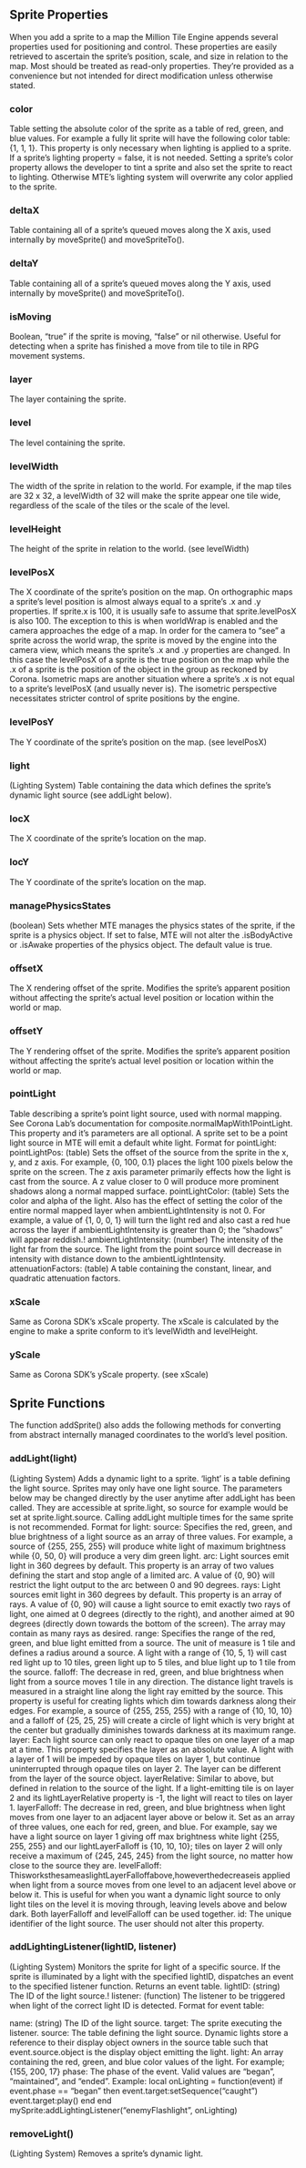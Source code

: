 
## Sprite Properties

When you add a sprite to a map the Million Tile Engine appends several properties used for positioning and control. These properties are easily retrieved to ascertain the sprite’s position, scale, and size in relation to the map. Most should be treated as read-only properties. They’re provided as a convenience but not intended for direct modification unless otherwise stated.

### color
Table setting the absolute color of the sprite as a table of red, green, and blue values. For example a fully lit sprite will have the following color table: {1, 1, 1}. This property is only necessary when lighting is applied to a sprite. If a sprite’s lighting property = false, it is not needed.
Setting a sprite’s color property allows the developer to tint a sprite and also set the sprite to react to lighting. Otherwise MTE’s lighting system will overwrite any color applied to the sprite.

### deltaX
Table containing all of a sprite’s queued moves along the X axis, used internally by moveSprite() and moveSpriteTo().

### deltaY
Table containing all of a sprite’s queued moves along the Y axis, used internally by moveSprite() and moveSpriteTo().

### isMoving
Boolean, “true” if the sprite is moving, “false” or nil otherwise. Useful for detecting when a sprite has finished a move from tile to tile in RPG movement systems.

### layer
The layer containing the sprite.


### level
The level containing the sprite.

### levelWidth                                
The width of the sprite in relation to the world. For example, if the map tiles are 32 x 32, a levelWidth of 32 will make the sprite appear one tile wide, regardless of the scale of the tiles or the scale of the level.

### levelHeight
The height of the sprite in relation to the world. (see levelWidth)

### levelPosX
The X coordinate of the sprite’s position on the map. On orthographic maps a sprite’s level position is almost always equal to a sprite’s .x and .y properties. If sprite.x is 100, it is usually safe to assume that sprite.levelPosX is also 100. The exception to this is when worldWrap is enabled and the camera approaches the edge of a map. In order for the camera to “see” a sprite across the world wrap, the sprite is moved by the engine into the camera view, which means the sprite’s .x and .y properties are changed. In this case the levelPosX of a sprite is the true position on the map while the .x of a sprite is the position of the object in the group as reckoned by Corona.
Isometric maps are another situation where a sprite’s .x is not equal to a sprite’s levelPosX (and usually never is). The isometric perspective necessitates stricter control of sprite positions by the engine.

### levelPosY
The Y coordinate of the sprite’s position on the map. (see levelPosX)

### light
(Lighting System) Table containing the data which defines the sprite’s dynamic light source (see addLight below).

### locX
The X coordinate of the sprite’s location on the map.

### locY
The Y coordinate of the sprite’s location on the map.

### managePhysicsStates
(boolean) Sets whether MTE manages the physics states of the sprite, if the sprite is a physics object. If set to false, MTE will not alter the .isBodyActive or .isAwake properties of the physics object. The default value is true.

### offsetX
The X rendering offset of the sprite. Modifies the sprite’s apparent position without affecting the sprite’s actual level position or location within the world or map.

### offsetY
The Y rendering offset of the sprite. Modifies the sprite’s apparent position without affecting the sprite’s actual level position or location within the world or map.

### pointLight
Table describing a sprite’s point light source, used with normal mapping. See Corona Lab’s documentation for composite.normalMapWith1PointLight. This property and it’s parameters are all optional. A sprite set to be a point light source in MTE will emit a default white light.
Format for pointLight:
pointLightPos:         (table) Sets the offset of the source from the sprite in the x, y, and z axis. For example, {0, 100, 0.1} places the light 100 pixels below the sprite on the screen. The z axis parameter primarily effects how the light is cast from the source. A z value closer to 0 will produce more prominent shadows along a normal mapped surface.
pointLightColor:         (table) Sets the color and alpha of the light. Also has the effect of setting the color of the entire normal mapped layer when ambientLightIntensity is not 0.
For example, a value of {1, 0, 0, 1} will turn the light red and also cast a red hue across the layer if ambientLightIntensity is greater than 0; the “shadows” will appear reddish.!
ambientLightIntensity: (number) The intensity of the light far from the source. The light from the point source will decrease in intensity with distance down to the ambientLightIntensity.
attenuationFactors:         (table) A table containing the constant, linear, and quadratic attenuation factors.

### xScale
Same as Corona SDK’s xScale property. The xScale is calculated by the engine to make a sprite conform to it’s levelWidth and levelHeight.

### yScale
Same as Corona SDK’s yScale property. (see xScale)


## Sprite Functions

The function addSprite() also adds the following methods for converting from abstract internally managed coordinates to the world’s level position.


### addLight(light)

(Lighting System) Adds a dynamic light to a sprite. ‘light’ is a table defining the light source. Sprites may only have one light source. The parameters below may be changed directly by the user anytime after addLight has been called. They are accessible at sprite.light, so source for example would be set at sprite.light.source. Calling addLight multiple times for the same sprite is not recommended.
Format for light:
source:         Specifies the red, green, and blue brightness of a light source as an array of three values. For example, a source of {255, 255, 255} will produce white light of maximum brightness while {0, 50, 0} will produce a very dim green light.
arc:                 Light sources emit light in 360 degrees by default. This property is an array of two values defining the start and stop angle of a limited arc. A value of {0, 90} will restrict the light output to the arc between 0 and 90 degrees.
rays:                 Light sources emit light in 360 degrees by default. This property is an array of rays. A value of {0, 90} will cause a light source to emit exactly two rays of light, one aimed at 0 degrees (directly to the right), and another aimed at 90 degrees (directly down towards the bottom of the screen). The array may contain as many rays as desired.
range:                 Specifies the range of the red, green, and blue light emitted from a source. The unit of measure is 1 tile and defines a radius around a source. A light with a range of {10, 5, 1} will cast red light up to 10 tiles, green light up to 5 tiles, and blue light up to 1 tile from the source.
falloff:                 The decrease in red, green, and blue brightness when light from a source moves 1 tile in any direction. The distance light travels is measured in a straight line along the light ray emitted by the source. This property is useful for creating lights which dim towards darkness along their edges. For example, a source of {255, 255, 255} with a range of {10, 10, 10} and a falloff of {25, 25, 25} will create a circle of light which is very bright at the center but gradually diminishes towards darkness at its maximum range.
layer:                 Each light source can only react to opaque tiles on one layer of a map at a time. This property specifies the layer as an absolute value. A light with a layer of 1 will be impeded by opaque tiles on layer 1, but continue uninterrupted through opaque tiles on layer 2. The layer can be different from the layer of the source object.
layerRelative:         Similar to above, but defined in relation to the source of the light. If a light-emitting tile is on layer 2 and its lightLayerRelative property is -1, the light will react to tiles on layer 1.
layerFalloff:         The decrease in red, green, and blue brightness when light moves from one layer to an adjacent layer above or below it. Set as an array of three values, one each for red, green, and blue. For example, say we have a light source on layer 1 giving off max brightness white light {255, 255, 255} and our lightLayerFalloff is {10, 10, 10}; tiles on layer 2 will only receive a maximum of {245, 245, 245} from the light source, no matter how close to the source they are.
levelFalloff:         ThisworksthesameaslightLayerFalloffabove,howeverthedecreaseis applied when light from a source moves from one level to an adjacent level above or below it. This is useful for when you want a dynamic light source to only light tiles on the level it is moving through, leaving levels above and below dark. Both layerFalloff and levelFalloff can be used together.
id:                 The unique identifier of the light source. The user should not alter this property.

### addLightingListener(lightID, listener)

(Lighting System) Monitors the sprite for light of a specific source. If the sprite is illuminated by a light with the specified lightID, dispatches an event to the specified listener function. Returns an event table.
lightID:         (string) The ID of the light source.!
listener:         (function) The listener to be triggered when light of the correct light ID is detected.
Format for event table:
                
name:                 (string) The ID of the light source.
target:                 The sprite executing the listener.
source:         The table defining the light source. Dynamic lights store a reference to their display object owners in the source table such that event.source.object is the display object emitting the light.
light:                 An array containing the red, green, and blue color values of the light. For example; {155, 200, 17}
phase:         The phase of the event. Valid values are “began”, “maintained”, and “ended”.
Example:
local onLighting = function(event)
if event.phase == “began” then
event.target:setSequence(“caught”)
event.target:play()
end
end
mySprite:addLightingListener(“enemyFlashlight”, onLighting)

### removeLight()

(Lighting System) Removes a sprite’s dynamic light.